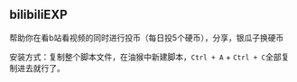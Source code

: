 ## bilibiliEXP

帮助你在看b站看视频的同时进行投币（每日投5个硬币），分享，银瓜子换硬币



安装方式：复制整个脚本文件，在油猴中新建脚本，```Ctrl + A``` + ```Ctrl + C```全部复制进去就行了。



